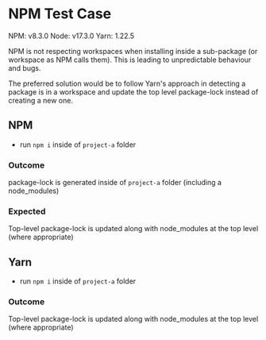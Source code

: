# NPM Test Case

NPM: v8.3.0
Node: v17.3.0
Yarn: 1.22.5

NPM is not respecting workspaces when installing inside a sub-package (or workspace as NPM calls them). This is leading to unpredictable behaviour and bugs.

The preferred solution would be to follow Yarn's approach in detecting a package is in a workspace and update the top level package-lock instead of creating a new one.

## NPM

- run `npm i` inside of `project-a` folder

### Outcome

package-lock is generated inside of `project-a` folder (including a node_modules)

### Expected

Top-level package-lock is updated along with node_modules at the top level (where appropriate)

## Yarn

- run `npm i` inside of `project-a` folder

### Outcome

Top-level package-lock is updated along with node_modules at the top level (where appropriate)
